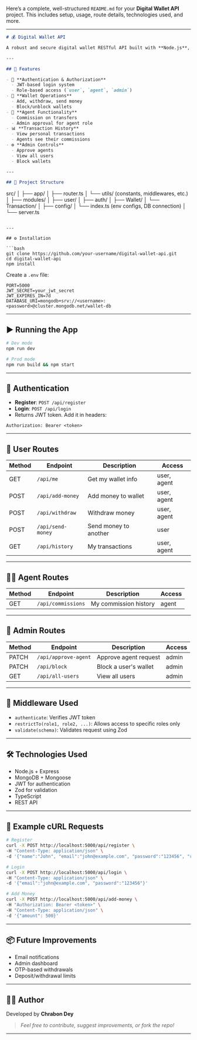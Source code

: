 Here’s a complete, well-structured `README.md` for your **Digital Wallet API** project. This includes setup, usage, route details, technologies used, and more.

---

```markdown
# 💰 Digital Wallet API

A robust and secure digital wallet RESTful API built with **Node.js**, **Express**, and **MongoDB**. It supports user roles (`user`, `agent`, `admin`) with functionality like sending/withdrawing money, commission tracking, and agent approval.

---

## 🚀 Features

- 🔐 **Authentication & Authorization**
  - JWT-based login system
  - Role-based access (`user`, `agent`, `admin`)
- 💼 **Wallet Operations**
  - Add, withdraw, send money
  - Block/unblock wallets
- 🤝 **Agent Functionality**
  - Commission on transfers
  - Admin approval for agent role
- 📊 **Transaction History**
  - View personal transactions
  - Agents see their commissions
- ⚙️ **Admin Controls**
  - Approve agents
  - View all users
  - Block wallets

---

## 📁 Project Structure

```

src/
│
├── app/
│   ├── router.ts
│   └── utils/ (constants, middlewares, etc.)
│
├── modules/
│   ├── user/
│   ├── auth/
│   ├── Wallet/
│   └── Transaction/
│
├── config/
│   └── index.ts (env configs, DB connection)
│
└── server.ts

````

---

## ⚙️ Installation

```bash
git clone https://github.com/your-username/digital-wallet-api.git
cd digital-wallet-api
npm install
````

Create a `.env` file:

```env
PORT=5000
JWT_SECRET=your_jwt_secret
JWT_EXPIRES_IN=7d
DATABASE_URI=mongodb+srv://<username>:<password>@cluster.mongodb.net/wallet-db
```

---

## ▶️ Running the App

```bash
# Dev mode
npm run dev

# Prod mode
npm run build && npm start
```

---

## 🔐 Authentication

* **Register**: `POST /api/register`
* **Login**: `POST /api/login`
* Returns JWT token. Add it in headers:

```
Authorization: Bearer <token>
```

---

## 🧑 User Routes

| Method | Endpoint          | Description           | Access      |
| ------ | ----------------- | --------------------- | ----------- |
| GET    | `/api/me`         | Get my wallet info    | user, agent |
| POST   | `/api/add-money`  | Add money to wallet   | user, agent |
| POST   | `/api/withdraw`   | Withdraw money        | user, agent |
| POST   | `/api/send-money` | Send money to another | user        |
| GET    | `/api/history`    | My transactions       | user, agent |

---

## 🧑‍💼 Agent Routes

| Method | Endpoint           | Description           | Access |
| ------ | ------------------ | --------------------- | ------ |
| GET    | `/api/commissions` | My commission history | agent  |

---

## 👮 Admin Routes

| Method | Endpoint             | Description           | Access |
| ------ | -------------------- | --------------------- | ------ |
| PATCH  | `/api/approve-agent` | Approve agent request | admin  |
| PATCH  | `/api/block`         | Block a user's wallet | admin  |
| GET    | `/api/all-users`     | View all users        | admin  |

---

## 🔑 Middleware Used

* `authenticate`: Verifies JWT token
* `restrictTo(role1, role2, ...)`: Allows access to specific roles only
* `validate(schema)`: Validates request using Zod

---

## 🛠️ Technologies Used

* Node.js + Express
* MongoDB + Mongoose
* JWT for authentication
* Zod for validation
* TypeScript
* REST API

---

## 🧪 Example cURL Requests

```bash
# Register
curl -X POST http://localhost:5000/api/register \
-H "Content-Type: application/json" \
-d '{"name":"John", "email":"john@example.com", "password":"123456", "role":"agent"}'

# Login
curl -X POST http://localhost:5000/api/login \
-H "Content-Type: application/json" \
-d '{"email":"john@example.com", "password":"123456"}'

# Add Money
curl -X POST http://localhost:5000/api/add-money \
-H "Authorization: Bearer <token>" \
-H "Content-Type: application/json" \
-d '{"amount": 500}'
```

---

## 📦 Future Improvements

* Email notifications
* Admin dashboard
* OTP-based withdrawals
* Deposit/withdrawal limits

---

## 🧑‍💻 Author

Developed by **Chrabon Dey**

> *Feel free to contribute, suggest improvements, or fork the repo!*

---

